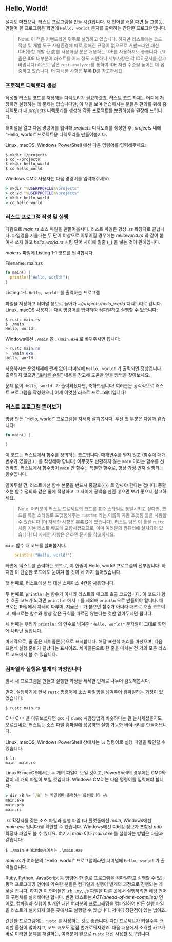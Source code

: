 ## Hello, World!

설치도 마쳤으니, 러스트 프로그램을 만들 시간입니다.
새 언어를 배울 때면 늘 그렇듯,
만들어 볼 프로그램은 화면에 `Hello, world!` 문자를 출력하는 간단한 프로그램입니다.

> Note:
> 이 책은 커맨드라인 위주로 설명하고 있습니다.
> 하지만 러스트에는 코드 작성 및 개발 도구 사용환경에 따로 정해진 규정이 없으므로
> 커맨드라인 대신 IDE(통합 개발 환경)를 사용하실 분은 애용하는 IDE를 사용하셔도 좋습니다.
> (요즘은 IDE 대부분이 러스트를 어느 정도 지원하니 세부사항은 각 IDE 문서를 참고 바랍니다)
> 러스트 팀은 `rust-analyzer`를 통하여 IDE 지원 수준을 높이는 데 집중하고 있습니다.
> 더 자세한 사항은 [부록 D][devtools]<!-- ignore -->를 참고하세요.

### 프로젝트 디렉토리 생성

작성할 러스트 코드를 저장해둘 디렉토리가 필요하겠죠.
러스트 코드 자체는 어디에 저장하건 실행하는 데 문제는 없습니다만,
이 책을 보며 연습하시는 분들은 편의를 위해 홈 디렉토리 내
*projects* 디렉토리를 생성해 각종 프로젝트를 보관하심을 권장해 드립니다.

터미널을 열고 다음 명령어를 입력해 *projects* 디렉토리를 생성한 후,
*projects* 내에 “Hello, world!” 프로젝트용 디렉토리를 만들어봅시다.

Linux, macOS, Windows PowerShell 에선 다음 명령어를 입력해주세요:

```console
$ mkdir ~/projects
$ cd ~/projects
$ mkdir hello_world
$ cd hello_world
```

Windows CMD 사용자는 다음 명령어를 입력해주세요:

```cmd
> mkdir "%USERPROFILE%\projects"
> cd /d "%USERPROFILE%\projects"
> mkdir hello_world
> cd hello_world
```

### 러스트 프로그램 작성 및 실행

다음으로 *main.rs* 소스 파일을 만들어봅시다. 러스트 파일은 항상
*.rs* 확장자로 끝납니다. 파일명을 지을때는 두 단어 이상으로 이루어질 경우에는
*helloworld.rs* 와 같이 붙여서 쓰지 않고 *hello_world.rs* 처럼 단어 사이에
밑줄 (`_`) 을 넣는 것이 관례입니다.

*main.rs* 파일에 Listing 1-1 코드를 입력합시다.

<span class="filename">Filename: main.rs</span>

```rust
fn main() {
  println!("Hello, world!");
}
```

<span class="caption">Listing 1-1: `Hello, world!` 를 출력하는 프로그램</span>

파일을 저장하고 터미널 창으로 돌아가 *~/projects/hello_world*
디렉토리로 갑니다. Linux, macOS 사용자는 다음 명령어를 입력하여
컴파일하고 실행할 수 있습니다:

```console
$ rustc main.rs
$ ./main
Hello, world!
```

Windows에선 `./main` 을 `.\main.exe` 로 바꿔주시면 됩니다:

```powershell
> rustc main.rs
> .\main.exe
Hello, world!
```

사용하시는 운영체제에 관계 없이
터미널에 `Hello, world!` 가 출력되면 정상입니다.
출력되지 않으면 [“트러블 슈팅”][troubleshooting]<!-- ignore -->
내용을 참고해 도움을 얻을 방법을 찾아보세요.

문제 없이 `Hello, world!` 가 출력되셨다면, 축하드립니다! 여러분은 공식적으로
러스트 프로그램을 작성했으니 이제 어엿한 러스트 프로그래머입니다!

### 러스트 프로그램 뜯어보기

방금 만든 “Hello, world!” 프로그램을 자세히 살펴봅시다.
우선 첫 부분은 다음과 같습니다:

```rust
fn main() {

}
```

이 코드는 러스트에서 함수를 정의하는 코드입니다.
매개변수를 받지 않고 (함수에 매개변수가 있을땐 `()` 를 작성해야 합니다)
아무것도 반환하지 않는 `main` 이라는 함수를 선언하죠.
러스트에서 함수명이 `main` 인 함수는 특별한 함수로, 항상 가장 먼저 실행되는 함수입니다.

알아두실 건, 러스트에선 함수 본문을 반드시 중괄호(`{}`) 로 감싸야 한다는
겁니다. 중괄호는 함수 정의와 같은 줄에 작성하고 그 사이에
공백을 한칸 넣으면 보기 좋으니 참고하세요.

> Note: 어러분이 러스트 프로젝트의 코드를 표준 스타일로 통일시키고 싶다면,
> 코드를 특정 스타일로 포맷팅해주는 `rustfmt` 라는 이름의 자동 포맷팅 툴을
> 사용할 수 있습니다 (더 자세한 사항은 [부록 D][devtools]에 있습니다).
> 러스트 팀은 이 툴을 `rustc`처럼 기본 러스트 배포에
> 포함시켰으므로, 이미 여러분의 컴퓨터에 설치되어 있습니다! 더 자세한 사항은
> 온라인 문서를 참고하세요.

`main` 함수 내 코드를 살펴봅시다.

```rust
    println!("Hello, world!");
```

화면에 텍스트를 출력하는 코드로, 이 한줄이 Hello, world! 프로그램의 전부입니다.
하지만 이 단순한 코드에도 눈여겨 볼 것이 네 가지 들어있습니다.

첫 번째로, 러스트에선 탭 대신 스페이스 4칸을 사용합니다.

두 번째로, `println!` 는 함수가 아니라 러스트의 매크로 호출 코드입니다.
이 코드가 함수 호출 코드가 되려면 `println!` 에서 `!` 를 제외해 `println` 으로 만들어야 합니다.
매크로는 19장에서 자세히 다루며, 지금은 `!` 가 붙으면 함수가 아니라
매크로 호출 코드이고, 매크로는 함수와 항상 같은 규칙을 따르진 않는다는
것만 알아두시면 됩니다.

세 번째는 우리가 `println!` 의 인수로 넘겨준 `"Hello, world!"` 문자열이
그대로 화면에 나타난 점입니다.

마지막으로, 줄 끝은 세미콜론(`;`)으로 표시합니다.
해당 표현식 처리를 마쳤으며, 다음 표현식 실행 준비가 끝났다는 표시이죠.
세미콜론으로 한 줄을 마치는 건 거의 모든 러스트 코드에서 볼 수 있습니다.

### 컴파일과 실행은 별개의 과정입니다

앞서 새 프로그램을 만들고 실행한 과정을
세세한 단계로 나누어 검토해봅시다.

먼저, 실행하기에 앞서 `rustc` 명령어에
소스 파일명을 넘겨주어 컴파일하는 과정이
있었습니다:

```console
$ rustc main.rs
```

C 나 C++ 을 다뤄보셨다면 `gcc` 나 `clang` 사용방법과 비슷하다는 걸 눈치채셨을지도 모르겠네요.
러스트는 소스 파일 컴파일에 성공하면 실행 가능한 바이너리를 만들어냅니다.

Linux, macOS, Windows PowerShell 상에서는
`ls` 명령어로 실행 파일을 확인할 수 있습니다.

```console
$ ls
main  main.rs
```

Linux와 macOS에서는 두 개의 파일이 보일 것이고, PowerShell의 경우에는
CMD와 같이 세 개의 파일이 보일 것입니다. Windows CMD 는 다음 명령어를
입력해야 합니다:

```cmd
> dir /B %= `/B` 는 파일명만 출력하는 옵션입니다 =%
main.exe
main.pdb
main.rs
```

*.rs* 확장자를 갖는 소스 파일과 실행 파일
(타 플랫폼에선 *main*, Windows에선 *main.exe* 입니다)을 확인할 수 있습니다.
Windows에선 디버깅 정보가 포함된 *pdb* 확장자 파일도 볼 수 있네요.
여기서 *main* 이나 *main.exe* 를 실행하는 방법은 다음과 같습니다:

```text
$ ./main # Windows에서는 .\main.exe
```

*main.rs*가 여러분의 “Hello, world!” 프로그램이라면
터미널에 `Hello, world!` 가 출력될겁니다.

Ruby, Python, JavaScript 등 명령어 한 줄로 프로그램을 컴파일하고
실행할 수 있는 동적 프로그래밍 언어에 익숙한 분들은 컴파일과 실행이
별개의 과정으로 진행되는 게 낯설 겁니다. 하지만 이 언어들은
*.rb*, *.py*, *.js* 파일을 다른 곳에서 실행하려면 해당 언어의 구현체를 설치해야만 합니다.
반면 러스트는 *AOT(ahead-of-time-compiled)* 언어로,
컴파일과 실행이 별개인 대신 여러분의 프로그래밍을 컴파일하여 만든 실행 파일을
러스트가 설치되지 않은 곳에서도 실행할 수 있습니다.
저마다 장단점이 있는 법이죠.

간단한 프로그램에는 `rustc` 를 사용하는 것도 좋습니다.
다만 프로젝트가 커질수록 관리할 옵션이 많아지고, 코드 배포도 점점 번거로워지겠죠.
다음 내용에서 소개할 카고가 바로 이러한 문제를 해결하는,
여러분이 앞으로 `rustc` 대신 사용할 도구입니다.

[troubleshooting]: ch01-01-installation.html#troubleshooting
[devtools]: appendix-04-useful-development-tools.md
